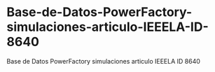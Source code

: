 # Base-de-Datos-PowerFactory-simulaciones-articulo-IEEELA-ID-8640
Base de Datos PowerFactory simulaciones articulo IEEELA ID 8640
